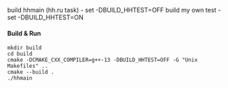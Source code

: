
build hhmain (hh.ru task) - set -DBUILD_HHTEST=OFF
build my own test - set -DBUILD_HHTEST=ON

#### Build & Run
```
mkdir build 
cd build
cmake -DCMAKE_CXX_COMPILER=g++-13 -DBUILD_HHTEST=OFF -G "Unix Makefiles" .. 
cmake --build .  
./hhmain
```